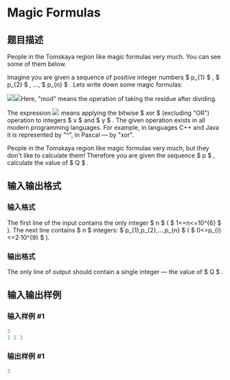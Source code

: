 # Magic Formulas

## 题目描述

People in the Tomskaya region like magic formulas very much. You can see some of them below.

Imagine you are given a sequence of positive integer numbers $ p_{1} $ , $ p_{2} $ , ..., $ p_{n} $ . Lets write down some magic formulas:

![](https://cdn.luogu.com.cn/upload/vjudge_pic/CF424C/bc5cfed2fc930604306d4050665204f7083b9e3e.png)![](https://cdn.luogu.com.cn/upload/vjudge_pic/CF424C/7e1ac84d84d4d0097a495218327d72c2379cae8d.png)Here, "mod" means the operation of taking the residue after dividing.

The expression ![](https://cdn.luogu.com.cn/upload/vjudge_pic/CF424C/a0b0fe9e9428287337c0277ea02ca07fcf0a01a7.png) means applying the bitwise $ xor $ (excluding "OR") operation to integers $ x $ and $ y $ . The given operation exists in all modern programming languages. For example, in languages C++ and Java it is represented by "^", in Pascal — by "xor".

People in the Tomskaya region like magic formulas very much, but they don't like to calculate them! Therefore you are given the sequence $ p $ , calculate the value of $ Q $ .

## 输入输出格式

### 输入格式

The first line of the input contains the only integer $ n $ ( $ 1<=n<=10^{6} $ ). The next line contains $ n $ integers: $ p_{1},p_{2},...,p_{n} $ ( $ 0<=p_{i}<=2·10^{9} $ ).

### 输出格式

The only line of output should contain a single integer — the value of $ Q $ .

## 输入输出样例

### 输入样例 #1

```cpp
3
1 2 3

```
### 输出样例 #1

```cpp
3

```
